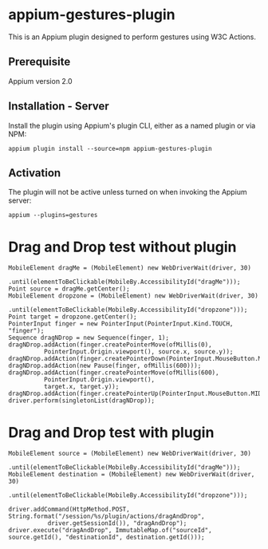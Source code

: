# appium-gestures-plugin

This is an Appium plugin designed to perform gestures using W3C Actions.

## Prerequisite

Appium version 2.0

## Installation - Server

Install the plugin using Appium's plugin CLI, either as a named plugin or via NPM:

```
appium plugin install --source=npm appium-gestures-plugin
```

## Activation

The plugin will not be active unless turned on when invoking the Appium server:

```
appium --plugins=gestures
```

# Drag and Drop test without plugin
```
MobileElement dragMe = (MobileElement) new WebDriverWait(driver, 30)
          .until(elementToBeClickable(MobileBy.AccessibilityId("dragMe")));
Point source = dragMe.getCenter();
MobileElement dropzone = (MobileElement) new WebDriverWait(driver, 30)
          .until(elementToBeClickable(MobileBy.AccessibilityId("dropzone")));
Point target = dropzone.getCenter();
PointerInput finger = new PointerInput(PointerInput.Kind.TOUCH, "finger");
Sequence dragNDrop = new Sequence(finger, 1);
dragNDrop.addAction(finger.createPointerMove(ofMillis(0),
          PointerInput.Origin.viewport(), source.x, source.y));
dragNDrop.addAction(finger.createPointerDown(PointerInput.MouseButton.MIDDLE.asArg()));
dragNDrop.addAction(new Pause(finger, ofMillis(600)));
dragNDrop.addAction(finger.createPointerMove(ofMillis(600),
          PointerInput.Origin.viewport(),
          target.x, target.y));
dragNDrop.addAction(finger.createPointerUp(PointerInput.MouseButton.MIDDLE.asArg()));
driver.perform(singletonList(dragNDrop));
```


# Drag and Drop test with plugin
```
MobileElement source = (MobileElement) new WebDriverWait(driver, 30)
           .until(elementToBeClickable(MobileBy.AccessibilityId("dragMe")));
MobileElement destination = (MobileElement) new WebDriverWait(driver, 30)
           .until(elementToBeClickable(MobileBy.AccessibilityId("dropzone")));

driver.addCommand(HttpMethod.POST, String.format("/session/%s/plugin/actions/dragAndDrop", 
           driver.getSessionId()), "dragAndDrop");
driver.execute("dragAndDrop", ImmutableMap.of("sourceId", source.getId(), "destinationId", destination.getId()));
```
